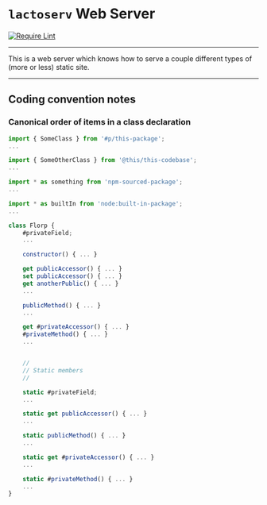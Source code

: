 `lactoserv` Web Server
======================

[![Require Lint](https://github.com/danfuzz/lactoserv/actions/workflows/main.yml/badge.svg)](https://github.com/danfuzz/lactoserv/actions/workflows/main.yml)

- - - - - - - - - -
This is a web server which knows how to serve a couple different types of
(more or less) static site.

- - - - - - - - - -

## Coding convention notes

### Canonical order of items in a class declaration

```javascript
import { SomeClass } from '#p/this-package';
...

import { SomeOtherClass } from '@this/this-codebase';
...

import * as something from 'npm-sourced-package';
...

import * as builtIn from 'node:built-in-package';
...

class Florp {
    #privateField;
    ...

    constructor() { ... }

    get publicAccessor() { ... }
    set publicAccessor() { ... }
    get anotherPublic() { ... }
    ...

    publicMethod() { ... }
    ...

    get #privateAccessor() { ... }
    #privateMethod() { ... }
    ...


    //
    // Static members
    //

    static #privateField;
    ...

    static get publicAccessor() { ... }
    ...

    static publicMethod() { ... }
    ...

    static get #privateAccessor() { ... }
    ...

    static #privateMethod() { ... }
    ...
}
```

